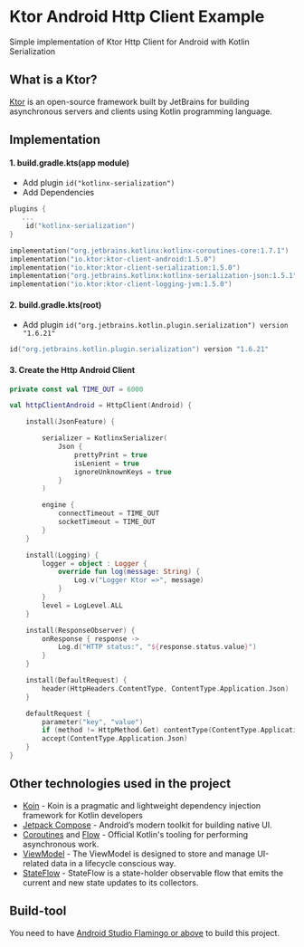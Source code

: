# Ktor Android Http Client Example
Simple implementation of Ktor Http Client for Android with Kotlin Serialization

## What is a Ktor?
[Ktor](https://ktor.io/docs/welcome.html) is an open-source framework built by JetBrains for building asynchronous servers and clients using Kotlin programming language.

## Implementation
#### 1. build.gradle.kts(app module)
- Add plugin `id("kotlinx-serialization")`
- Add Dependencies
```kotlin
plugins {
   ...
    id("kotlinx-serialization")
}

implementation("org.jetbrains.kotlinx:kotlinx-coroutines-core:1.7.1")
implementation("io.ktor:ktor-client-android:1.5.0")
implementation("io.ktor:ktor-client-serialization:1.5.0")
implementation("org.jetbrains.kotlinx:kotlinx-serialization-json:1.5.1")
implementation("io.ktor:ktor-client-logging-jvm:1.5.0")
```

#### 2. build.gradle.kts(root)
- Add plugin `id("org.jetbrains.kotlin.plugin.serialization") version "1.6.21"`
```kotlin
id("org.jetbrains.kotlin.plugin.serialization") version "1.6.21"
```

#### 3. Create the Http Android Client
```kotlin
private const val TIME_OUT = 6000

val httpClientAndroid = HttpClient(Android) {

    install(JsonFeature) {

        serializer = KotlinxSerializer(
            Json {
                prettyPrint = true
                isLenient = true
                ignoreUnknownKeys = true
            }
        )

        engine {
            connectTimeout = TIME_OUT
            socketTimeout = TIME_OUT
        }
    }

    install(Logging) {
        logger = object : Logger {
            override fun log(message: String) {
                Log.v("Logger Ktor =>", message)
            }
        }
        level = LogLevel.ALL
    }

    install(ResponseObserver) {
        onResponse { response ->
            Log.d("HTTP status:", "${response.status.value}")
        }
    }

    install(DefaultRequest) {
        header(HttpHeaders.ContentType, ContentType.Application.Json)
    }

    defaultRequest {
        parameter("key", "value")
        if (method != HttpMethod.Get) contentType(ContentType.Application.Json)
        accept(ContentType.Application.Json)
    }
}

```

## Other technologies used in the project
- [Koin](https://insert-koin.io/docs/reference/introduction/#:~:text=Koin%20is%20a%20pragmatic%20and,container%20and%20a%20pragmatic%20API) - Koin is a pragmatic and lightweight dependency injection framework for Kotlin developers
- [Jetpack Compose](https://developer.android.com/jetpack/compose) - Android’s modern toolkit for building native UI.
- [Coroutines](https://kotlinlang.org/docs/reference/coroutines-overview.html) and [Flow](https://kotlinlang.org/docs/reference/coroutines/flow.html#asynchronous-flow) - Official Kotlin's tooling for performing asynchronous work.
- [ViewModel](https://developer.android.com/topic/libraries/architecture/viewmodel) - The ViewModel is designed to store and manage UI-related data in a lifecycle conscious way.
- [StateFlow](https://developer.android.com/kotlin/flow/stateflow-and-sharedflow#stateflow) - StateFlow is a state-holder observable flow that emits the current and new state updates to its collectors.

## Build-tool
You need to have [Android Studio Flamingo or above](https://developer.android.com/studio/preview) to build this project.
